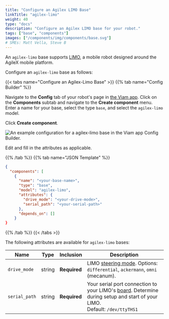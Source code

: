 ```yaml
---
title: "Configure an Agilex LIMO Base"
linkTitle: "agilex-limo"
weight: 40
type: "docs"
description: "Configure an Agilex LIMO base for your robot."
tags: ["base", "components"]
images: ["/components/img/components/base.svg"]
# SMEs: Matt Vella, Steve B
---
```


An `agilex-limo` base supports [LIMO](https://global.agilex.ai/products/limo), a mobile robot designed around the AgileX mobile platform.

Configure an `agilex-limo` base as follows:

{{< tabs name="Configure an Agilex-Limo Base" >}}
{{% tab name="Config Builder" %}}

Navigate to the **Config** tab of your robot's page in [the Viam app](https://app.viam.com).
Click on the **Components** subtab and navigate to the **Create component** menu.
Enter a name for your base, select the type `base`, and select the `agilex-limo` model.

Click **Create component**.

![An example configuration for a agilex-limo base in the Viam app Config Builder.](../img/agilex-limo-ui-config.png)

Edit and fill in the attributes as applicable.

{{% /tab %}}
{{% tab name="JSON Template" %}}

```json {class="line-numbers linkable-line-numbers"}
{
  "components": [
    {
      "name": "<your-base-name>",
      "type": "base",
      "model": "agilex-limo",
      "attributes": {
        "drive_mode": "<your-drive-mode>",
        "serial_path": "<your-serial-path>"
      },
      "depends_on": []
    }
}
```

{{% /tab %}}
{{< /tabs >}}

The following attributes are available for `agilex-limo` bases:

| Name | Type | Inclusion | Description |
| ---- | ---- | --------- | ----------- |
| `drive_mode` | string | **Required** | LIMO [steering mode](https://docs.trossenrobotics.com/agilex_limo_docs/operation/steering_modes.html#switching-steering-modes). Options: `differential`, `ackermann`, `omni` (mecanum). |
| `serial_path` | string | **Required** | Your serial port connection to your LIMO's [board](../../board/). Determine during setup and start of your LIMO. <br> Default: `/dev/ttyTHS1` |
